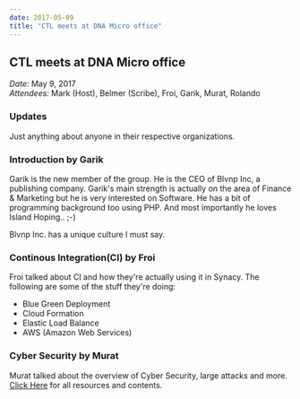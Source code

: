 ```yaml
---
date: 2017-05-09
title: "CTL meets at DNA Micro office"
---
```

## CTL meets at DNA Micro office

*Date:* May 9, 2017<br />
*Attendees:* Mark (Host), Belmer (Scribe), Froi, Garik, Murat, Rolando

### Updates
Just anything about anyone in their respective organizations.

### Introduction by Garik
Garik is the new member of the group. He is the CEO of Blvnp Inc, a publishing company. Garik's main strength is actually on the area of Finance & Marketing but he is very interested on Software. He has a bit of programming background too using PHP. And most importantly he loves Island Hoping.. ;-)

Blvnp Inc. has a unique culture I must say. 

### Continous Integration(CI) by Froi
Froi talked about CI and how they're actually using it in Synacy. The following are some of the stuff they're doing:
* Blue Green Deployment
* Cloud Formation
* Elastic Load Balance
* AWS (Amazon Web Services)

### Cyber Security by Murat
Murat talked about the overview of Cyber Security, large attacks and more. 
[Click Here](https://github.com/cebucodecamp/cebucodecamp.github.io/blob/master/meeting_repo/2017-05-09-cybersecurity-fundamentals.org) for all resources and contents.

